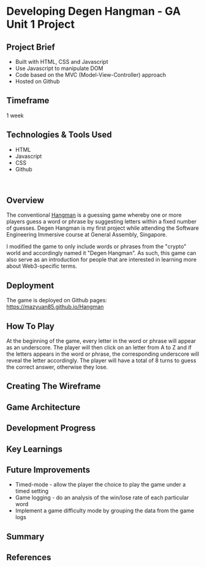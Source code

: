 # Developing Degen Hangman - GA Unit 1 Project

## Project Brief

- Built with HTML, CSS and Javascript
- Use Javascript to manipulate DOM
- Code based on the MVC (Model-View-Controller) approach
- Hosted on Github

## Timeframe

1 week

## Technologies & Tools Used

- HTML
- Javascript
- CSS
- Github

<br>

## Overview

The conventional [Hangman](<https://en.wikipedia.org/wiki/Hangman_(game)>) is a guessing game whereby one or more players guess a word or phrase by suggesting letters within a fixed number of guesses. Degen Hangman is my first project while attending the Software Engineering Immersive course at General Assembly, Singapore.

I modified the game to only include words or phrases from the "crypto" world and accordingly named it "Degen Hangman". As such, this game can also serve as an introduction for people that are interested in learning more about Web3-specific terms.

## Deployment

The game is deployed on Github pages: https://mazyuan85.github.io/Hangman

## How To Play

At the beginning of the game, every letter in the word or phrase will appear as an underscore. The player will then click on an letter from A to Z and if the letters appears in the word or phrase, the corresponding underscore will reveal the letter accordingly. The player will have a total of 8 turns to guess the correct answer, otherwise they lose.

## Creating The Wireframe

## Game Architecture

## Development Progress

## Key Learnings

## Future Improvements

- Timed-mode - allow the player the choice to play the game under a timed setting
- Game logging - do an analysis of the win/lose rate of each particular word
- Implement a game difficulty mode by grouping the data from the game logs

## Summary

## References
